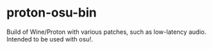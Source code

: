# proton-osu-bin

Build of Wine/Proton with various patches, such as low-latency audio.
Intended to be used with osu!.
